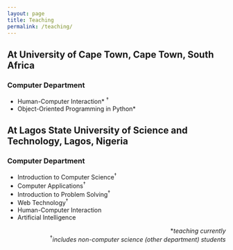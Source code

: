 ```yaml
---
layout: page
title: Teaching
permalink: /teaching/
---
```


<h2>At University of Cape Town, Cape Town, South Africa</h2>
<h3>Computer Department</h3>
<ul>
	<li>Human-Computer Interaction* <sup>&dagger;</sup></li>
	<li>Object-Oriented Programming in Python*</li>
</ul>


<h2>At Lagos State University of Science and Technology, Lagos, Nigeria</h2>
<h3>Computer Department</h3>
<ul>
	<li>Introduction to Computer Science<sup>&dagger;</sup></li>
	<li>Computer Applications<sup>&dagger;</sup></li>
	<li>Introduction to Problem Solving<sup>&dagger;</sup></li>
	<li>Web Technology<sup>&dagger;</sup></li>
	<li>Human-Computer Interaction</li>
	<li>Artificial Intelligence</li>
</ul>


<div align= "right">
	*<i>teaching currently</i><br><sup>&dagger;</sup><i>includes non-computer science (other department) students</i>
</div>